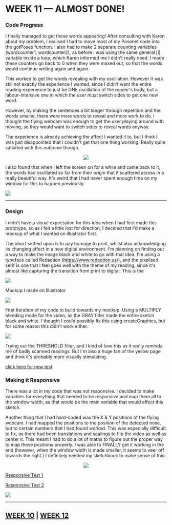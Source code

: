 # WEEK 11 — ALMOST DONE!

### Code Progress

I finally managed to get these words appearing! After consulting with Karen about my problem, I realised I had to move most of my Posenet code into the gotPoses function. I also had to make 2 separate counting variables (wordcounter1, wordcounter2), as before I was using the same general [i] variable inside a loop, which Karen informed me I didn't really need. I made these counters go back to 0 when they were maxed out, so that the words would continue writing again and again.

This worked to get the words revealing with my oscillation. However it was still not exactly the experience I wanted, since I didn't want the entire reading experience to just be ONE oscillation of the reader's body, but a labour-intensive one in which the user *must* switch sides to get one new word. 

However, by making the sentences a bit longer through repetition and the words smaller, there were more words to reveal and more work to do. I thought the flying webcam was enough to get the user playing around with moving, so they would want to switch sides to reveal words anyway.

The experience is already achieving the affect I wanted it to, but I think I was just disappointed that I couldn't get that one thing working. Really quite satisfied with this outcome though.

<p align="center"><img src="AppearingWords.gif"></p>

I also found that when I left the screen on for a while and came back to it, the words had oscillated so far from their origin that it scattered across in a really beautiful way. It's weird that I had never spent enough time on my window for this to happen previously.

<img src="ScatteredText.jpg">

___

### Design

I didn't have a visual expectation for this idea when I had first made this prototype, so as I felt a little lost for direction, I decided that I'd make a mockup of what I wanted on illustrator first. 

The idea I settled upon is to pay homage to print, whilst also acknowledging its changing affect in a new digital environment. I'm planning on finding out a way to make the image black and white to go with that idea. I'm using a typeface called Redaction (https://www.redaction.us/), and the pixelised serif is one that I feel goes well with the theme of my reading, since it's almost like capturing the transition from print to digital. This is the 

<img src="Mockup.jpg">

Mockup I made on Illustrator


<img src="FirstIteration.jpg">

First Iteration of my code to build towards my mockup. Using a MULTIPLY blending mode for the video, as the GRAY filter made the entire sketch black and white. I thought I could possibly fix this using createGraphics, but for some reason this didn't work either.


<img src="threshold.jpg">

Trying out the THRESHOLD filter, and I kind of love this as it really reminds me of badly scanned readings. But I'm also a huge fan of the yellow page and think it's probably more visually stimulating.



[click here for new test](https://jackieliiu.github.io/CODEWORDS/Week10/NewTypefaces_FlyingCam/)

### Making it Responsive

There was a lot in my code that was not responsive. I decided to make variables for everything that needed to be responsive and map them all to the window width, as that would be the main variable that would affect this sketch.

Another thing that I had hard-coded was the X & Y positions of the flying webcam. I had mapped the positions to the position of the detected nose, but to certain numbers that I had found worked. This was especially difficult to fix, as there had been translations and scalings to flip the video as well as center it. This meant I had to do a lot of maths to figure out the proper way to map these positions properly. I was able to FINALLY get it working in the end (however, when the window width is made smaller, it seems to veer off towards the right.) I definitely needed my sketchbook to make sense of this:

<p align="center"><img src="CW.jpg"></p>



[Responsive Test 1](https://jackieliiu.github.io/CODEWORDS/Week11/ResponsiveTest/)

[Responsive Test 2](https://jackieliiu.github.io/CODEWORDS/Week11/ResponsiveTest_2/)



<img src="Responsivetest.jpg">

___

## [WEEK 10](https://jackieliiu.github.io/CODEWORDS/Week10/) | [WEEK 12](https://jackieliiu.github.io/CODEWORDS/Week12/)
